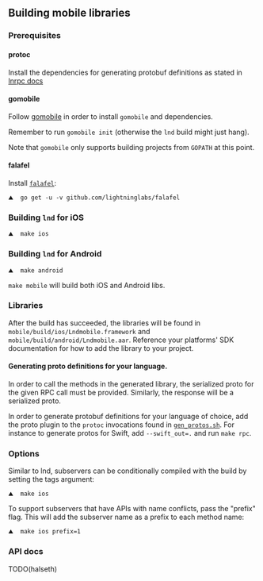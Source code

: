 ## Building mobile libraries

### Prerequisites
#### protoc
Install the dependencies for generating protobuf definitions as stated in
[lnrpc docs]( ../lnrpc/README.md#generate-protobuf-definitions)

#### gomobile
Follow [gomobile](https://github.com/golang/go/wiki/Mobile) in order to install
`gomobile` and dependencies.

Remember to run `gomobile init` (otherwise the `lnd` build might just hang).

Note that `gomobile` only supports building projects from `GOPATH` at this
point.

#### falafel
Install [`falafel`](https://github.com/lightninglabs/falafel):
```shell
⛰  go get -u -v github.com/lightninglabs/falafel
```

### Building `lnd` for iOS
```shell
⛰  make ios
```

### Building `lnd` for Android
```shell
⛰  make android
```

`make mobile` will build both iOS and Android libs.

### Libraries
After the build has succeeded, the libraries will be found in
`mobile/build/ios/Lndmobile.framework` and
`mobile/build/android/Lndmobile.aar`. Reference your platforms' SDK
documentation for how to add the library to your project.

#### Generating proto definitions for your language.
In order to call the methods in the generated library, the serialized proto for
the given RPC call must be provided. Similarly, the response will be a
serialized proto.

In order to generate protobuf definitions for your language of choice, add the
proto plugin to the `protoc` invocations found in
[`gen_protos.sh`](../lnrpc/gen_protos.sh). For instance to generate protos for
Swift, add `--swift_out=.` and run `make rpc`.

### Options
Similar to lnd, subservers can be conditionally compiled with the build by
setting the tags argument:

```shell
⛰  make ios
```

To support subservers that have APIs with name conflicts, pass the "prefix"
flag. This will add the subserver name as a prefix to each method name:

```shell
⛰  make ios prefix=1
```

### API docs
TODO(halseth)
